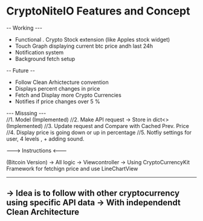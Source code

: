 # CryptoNiteIO Features and Concept 

-- Working --- 
- Functional . Crypto Stock extension (like Apples stock widget)
- Touch  Graph displaying current btc price andh last 24h 
- Notification system
- Background fetch setup


-- Future -- 
- Follow Clean Arhictecture convention 
- Displays percent changes in price
- Fetch and Display more Crypto Currencies 
- Notifies if price changes over 5 % 


--- Misssing ---    
    //1. Model (Implemented)
    //2. Make API request -> Store in dict<> (Implemented) 
    //3. Update request and Compare with Cached Prev. Price 
    //4. Display price is going down or up in percentage
    //5. Notfiy settings for user, 4 levels , + adding sound. 
   
  
  
 ---> Instructions <---  
  
 (Bitcoin Version) 
  -> All logic -> Viewcontroller 
  -> Using CryptoCurrencyKit Framework for fetchign price and use LineChartView 
  
 -----------------------------------------------------------------------------
  -> Idea is to follow with other cryptocurrency using specific API data 
  -> With independendt Clean Architecture
   -----------------------------------------------------------------------------
